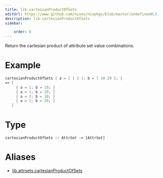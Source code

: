 ```yaml
---
title: lib.cartesianProductOfSets
editUrl: https://www.github.com/nixos/nixpkgs/blob/master/undefined#L577C5
description: lib.cartesianProductOfSets
sidebar:

    order: 8
---
```


Return the cartesian product of attribute set value combinations.

# Example

```nix
cartesianProductOfSets { a = [ 1 2 ]; b = [ 10 20 ]; }
=> [
     { a = 1; b = 10; }
     { a = 1; b = 20; }
     { a = 2; b = 10; }
     { a = 2; b = 20; }
   ]
```

# Type

```
cartesianProductOfSets :: AttrSet -> [AttrSet]
```


# Aliases

- [lib.attrsets.cartesianProductOfSets](/nix-doc-comments/reference/lib/attrsets/lib-attrsets-cartesianproductofsets)


